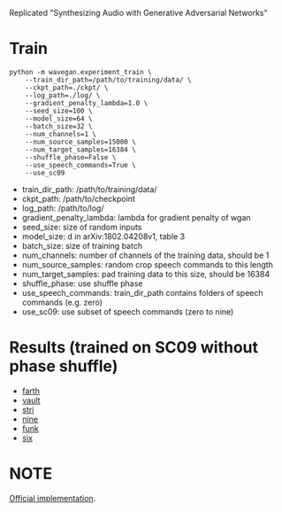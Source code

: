 Replicated "Synthesizing Audio with Generative Adversarial Networks"

# Train

```
python -m wavegan.experiment_train \
    --train_dir_path=/path/to/training/data/ \
    --ckpt_path=./ckpt/ \
    --log_path=./log/ \
    --gradient_penalty_lambda=1.0 \
    --seed_size=100 \
    --model_size=64 \
    --batch_size=32 \
    --num_channels=1 \
    --num_source_samples=15000 \
    --num_target_samples=16384 \
    --shuffle_phase=False \
    --use_speech_commands=True \
    --use_sc09
```

* train_dir_path: /path/to/training/data/
* ckpt_path: /path/to/checkpoint
* log_path: /path/to/log/
* gradient_penalty_lambda: lambda for gradient penalty of wgan
* seed_size: size of random inputs
* model_size: d in arXiv:1802.04208v1, table 3
* batch_size: size of training batch
* num_channels: number of channels of the training data, should be 1
* num_source_samples: random crop speech commands to this length
* num_target_samples: pad training data to this size, should be 16384
* shuffle_phase: use shuffle phase
* use_speech_commands: train_dir_path contains folders of speech commands (e.g. zero)
* use_sc09: use subset of speech commands (zero to nine)

# Results (trained on SC09 without phase shuffle)

* [farth](../assets/wavegan_00_farth.wav)
* [vault](../assets/wavegan_01_vault.wav)
* [stri](../assets/wavegan_02_stri.wav)
* [nine](../assets/wavegan_03_nine.wav)
* [funk](../assets/wavegan_04_funk.wav)
* [six](../assets/wavegan_05_six.wav)

# NOTE
[Official implementation](https://github.com/chrisdonahue/wavegan).
